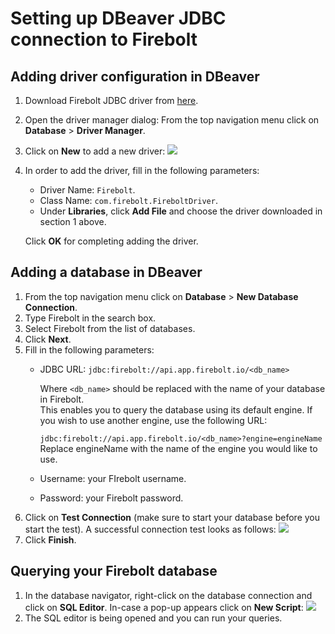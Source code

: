 # Setting up DBeaver JDBC connection to Firebolt

## Adding driver configuration in DBeaver

1. Download Firebolt JDBC driver from [here](connecting-via-jdbc.md#downloading-the-driver).
2. Open the driver manager dialog: From the top navigation menu click on **Database** &gt; **Driver Manager**.
3. Click on **New** to add a new driver:  ![](../.gitbook/assets/dbeaver_add_new_driver.png) 
4. In order to add the driver, fill in the following parameters:

   * Driver Name: `Firebolt`.
   * Class Name: `com.firebolt.FireboltDriver`.
   * Under **Libraries**, click **Add File** and choose the driver downloaded in section 1 above.

   Click **OK** for completing adding the driver.

## Adding a database in DBeaver

1. From the top navigation menu click on **Database** &gt; **New Database Connection**.
2. Type Firebolt in the search box.
3. Select Firebolt from the list of databases.
4. Click **Next**.
5. Fill in the following parameters:
   * JDBC URL: `jdbc:firebolt://api.app.firebolt.io/<db_name>`

     Where `<db_name>` should be replaced with the name of your database in Firebolt.  
     This enables you to query the database using its default engine. If you wish to use another engine, use the following URL:

     `jdbc:firebolt://api.app.firebolt.io/<db_name>?engine=engineName`  
     Replace engineName with the name of the engine you would like to use.

   * Username: your FIrebolt username.
   * Password: your Firebolt password.
6. Click on **Test Connection** \(make sure to start your database before you start the test\). A successful connection test looks as follows:  ![](../.gitbook/assets/dbeaver_connection_test.png) 
7. Click **Finish**.

## Querying your Firebolt database

1. In the database navigator, right-click on the database connection and click on **SQL Editor**. In-case a pop-up appears click on **New Script**:  ![](../.gitbook/assets/dbeaver_new_script.png) 
2. The SQL editor is being opened and you can run your queries.

